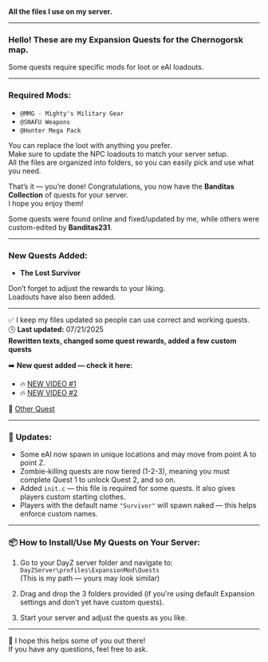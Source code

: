 **All the files I use on my server.**

---

### **Hello! These are my Expansion Quests for the Chernogorsk map.**

Some quests require specific mods for loot or eAI loadouts.

---

### **Required Mods:**

- `@MMG - Mighty's Military Gear`
- `@SNAFU Weapons`
- `@Hunter Mega Pack`

You can replace the loot with anything you prefer.  
Make sure to update the NPC loadouts to match your server setup.  
All the files are organized into folders, so you can easily pick and use what you need.

That’s it — you’re done! Congratulations, you now have the **Banditas Collection** of quests for your server.  
I hope you enjoy them!

Some quests were found online and fixed/updated by me, while others were custom-edited by **Banditas231**.

---

### **New Quests Added:**

- **The Lost Survivor**

Don’t forget to adjust the rewards to your liking.  
Loadouts have also been added.

---

✅ I keep my files updated so people can use correct and working quests.  
🕓 **Last updated:** 07/21/2025  
**Rewritten texts, changed some quest rewards, added a few custom quests**

➡️ **New quest added — check it here:**

- 🔥 [NEW VIDEO #1](https://youtu.be/5oO62rVa2jA)
- 🔥 [NEW VIDEO #2](https://youtu.be/niajpiBvWZM)

🎯 [Other Quest](https://youtu.be/haSRZjZIRbg)

---

### 🔄 **Updates:**

- Some eAI now spawn in unique locations and may move from point A to point Z.
- Zombie-killing quests are now tiered (1-2-3), meaning you must complete Quest 1 to unlock Quest 2, and so on.
- Added `init.c` — this file is required for some quests. It also gives players custom starting clothes.
- Players with the default name `"Survivor"` will spawn naked — this helps enforce custom names.

---

### 📦 **How to Install/Use My Quests on Your Server:**

1. Go to your DayZ server folder and navigate to:  
   `DayZServer\profiles\ExpansionMod\Quests`  
   (This is my path — yours may look similar)

2. Drag and drop the 3 folders provided (if you're using default Expansion settings and don’t yet have custom quests).

3. Start your server and adjust the quests as you like.

---

💪 I hope this helps some of you out there!  
If you have any questions, feel free to ask.
